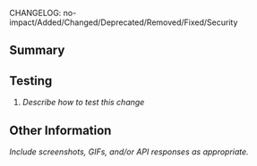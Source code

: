 CHANGELOG: no-impact/Added/Changed/Deprecated/Removed/Fixed/Security

## Summary

## Testing

1. _Describe how to test this change_

## Other Information

_Include screenshots, GIFs, and/or API responses as appropriate._

